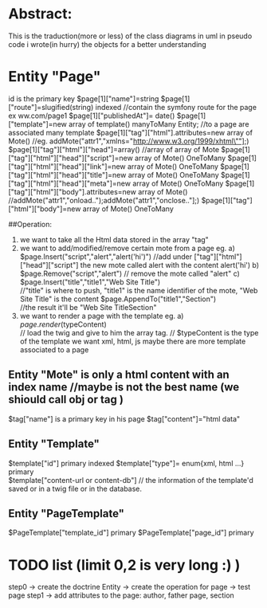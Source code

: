 # Abstract:

This is the traduction(more or less) of the class diagrams in uml in pseudo code
i wrote(in hurry) the objects for a better understanding

# Entity "Page"
  id is the primary key
  $page[1]["name"]=string
  $page[1]["route"]=slugified(string)   indexed //contain the symfony route for the page ex ww.com/page1
  $page[1]["publishedAt"]= date()
  $page[1]["template"]=new array of template() manyToMany Entity;   //to a page are associated many template 
  $page[1]["tag"]["html"].attributes=new array of Mote() //eg.  addMote("attr1","xmlns=\"http://www.w3.org/1999/xhtml\""];)
  $page[1]["tag"]["html"]["head"]=array()  //array of array of Mote
  $page[1]["tag"]["html"]["head"]["script"]=new array of Mote()  OneToMany
  $page[1]["tag"]["html"]["head"]["link"]=new array of Mote()  OneToMany
  $page[1]["tag"]["html"]["head"]["title"]=new array of Mote()  OneToMany
  $page[1]["tag"]["html"]["head"]["meta"]=new array of Mote()  OneToMany
  $page[1]["tag"]["html"]["body"].attributes=new array of Mote() //addMote("attr1","onload..");addMote("attr1","onclose.."];)
  $page[1]["tag"]["html"]["body"]=new array of Mote()  OneToMany
   
##Operation:
  1) we want to take all the Html data stored in the array "tag"
  2) we want to add/modified/remove certain mote from a page
    eg. 
    a) $page.Insert("script","alert","alert('hi')") 
       //add under ["tag"]["html"]["head"]["script"] the new mote called alert with the content alert('hi')
    b) $page.Remove("script","alert") 
       // remove the mote called "alert" 
    c) $page.Insert("title","title1","Web Site Title")  
       //"title" is where to push, "title1" is the name identifier of the mote, "Web Site Title" is the content
       $page.AppendTo("title1","Section")   
       //the result it'll be  "Web Site TitleSection"
  3) we want to render a page with the template
    eg.
    a) $page.render($typeContent)  
    // load the twig and give to him the array tag.
    // $typeContent is the type of the template we want xml, html, js maybe there are more template associated to a page
		 									
								
## Entity "Mote"  is only a html content with an index name //maybe is not the best name (we shiould call obj or tag )
  $tag["name"]    is a primary key in his page
  $tag["content"]="html data"
  
    
## Entity "Template" 
  $template["id"] primary  indexed
  $template["type"]= enum{xml, html ...}   primary  
  $template["content-url or content-db"] // the information of the template'd saved or in a twig file or in the database.   
   
## Entity "PageTemplate"
  $PageTemplate["template_id"] primary
  $PageTemplate["page_id"]     primary
   
   
# TODO list (limit 0,2 is very long :) )
step0 
  -> create the doctrine Entity
  -> create the operation for page
  -> test page
step1
  -> add attributes to the page: author, father page, section
